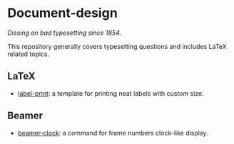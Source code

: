 # Document-design

*Dissing on bad typesetting since 1854.*

This repository generally covers typesetting questions and includes LaTeX related topics.

## LaTeX
- [label-print](https://github.com/texstremists/Document-design/tree/master/Latex/labelPrint): a template for printing neat labels with custom size.

## Beamer
- [beamer-clock](https://github.com/texstremists/Document-design/blob/master/Beamer/beamer-clock/beamerClock.md): a command for frame numbers clock-like display.
